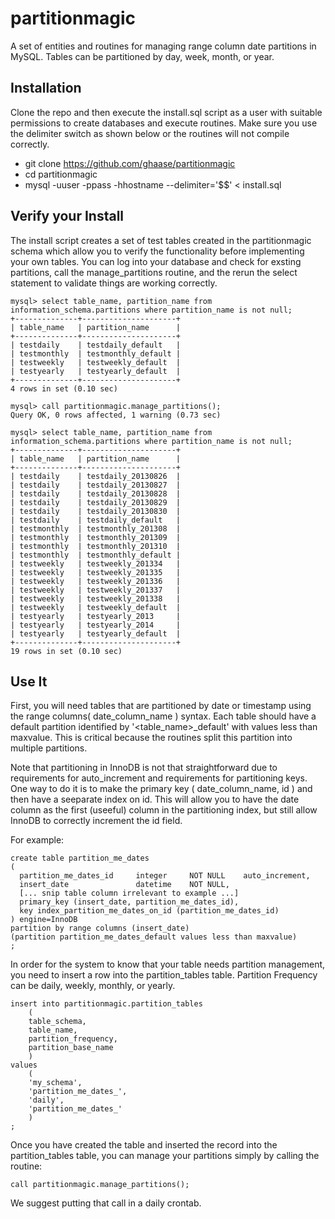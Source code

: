 partitionmagic
==============

A set of entities and routines for managing range column date partitions in MySQL. Tables can be partitioned by day, week, month, or year.

Installation
------------
Clone the repo and then execute the install.sql script as a user with suitable permissions to create databases and execute routines. Make sure you use the delimiter switch as shown below or the routines will not compile correctly.
- git clone https://github.com/ghaase/partitionmagic
- cd partitionmagic
- mysql -uuser -ppass -hhostname --delimiter='$$' < install.sql

Verify your Install
-------------------
The install script creates a set of test tables created in the partitionmagic schema which allow you to verify the functionality before implementing your own tables. You can log into your database and check for exsting partitions, call the manage_partitions routine, and the rerun the select statement to validate things are working correctly.

```
mysql> select table_name, partition_name from information_schema.partitions where partition_name is not null;
+--------------+---------------------+
| table_name   | partition_name      |
+--------------+---------------------+
| testdaily    | testdaily_default   |
| testmonthly  | testmonthly_default |
| testweekly   | testweekly_default  |
| testyearly   | testyearly_default  |
+--------------+---------------------+
4 rows in set (0.10 sec)

mysql> call partitionmagic.manage_partitions();
Query OK, 0 rows affected, 1 warning (0.73 sec)

mysql> select table_name, partition_name from information_schema.partitions where partition_name is not null;
+--------------+---------------------+
| table_name   | partition_name      |
+--------------+---------------------+
| testdaily    | testdaily_20130826  |
| testdaily    | testdaily_20130827  |
| testdaily    | testdaily_20130828  |
| testdaily    | testdaily_20130829  |
| testdaily    | testdaily_20130830  |
| testdaily    | testdaily_default   |
| testmonthly  | testmonthly_201308  |
| testmonthly  | testmonthly_201309  |
| testmonthly  | testmonthly_201310  |
| testmonthly  | testmonthly_default |
| testweekly   | testweekly_201334   |
| testweekly   | testweekly_201335   |
| testweekly   | testweekly_201336   |
| testweekly   | testweekly_201337   |
| testweekly   | testweekly_201338   |
| testweekly   | testweekly_default  |
| testyearly   | testyearly_2013     |
| testyearly   | testyearly_2014     |
| testyearly   | testyearly_default  |
+--------------+---------------------+
19 rows in set (0.10 sec)
```

Use It
------
First, you will need tables that are partitioned by date or timestamp using the range columns( date_column_name ) syntax. Each table should have a default partition identified by '&lt;table_name&gt;_default' with values less than maxvalue. This is critical because the routines split this partition into multiple partitions.

Note that partitioning in InnoDB is not that straightforward due to requirements for auto_increment and requirements for partitioning keys. One way to do it is to make the primary key ( date_column_name, id ) and then have a seeparate index on id. This will allow you to have the date column as the first (useeful) column in the partitioning index, but still allow InnoDB to correctly increment the id field.

For example:
```
create table partition_me_dates
(
  partition_me_dates_id     integer     NOT NULL    auto_increment,
  insert_date               datetime    NOT NULL,
  [... snip table column irrelevant to example ...]
  primary_key (insert_date, partition_me_dates_id),
  key index_partition_me_dates_on_id (partition_me_dates_id)
) engine=InnoDB
partition by range columns (insert_date)
(partition partition_me_dates_default values less than maxvalue)
;
```

In order for the system to know that your table needs partition management, you need to insert a row into the partition_tables table. Partition Frequency can be daily, weekly, monthly, or yearly.

```
insert into partitionmagic.partition_tables
    (
    table_schema,
    table_name,
    partition_frequency,
    partition_base_name
    )
values
    (
    'my_schema',
    'partition_me_dates_',
    'daily',
    'partition_me_dates_'
    )
;
```

Once you have created the table and inserted the record into the partition_tables table, you can manage your partitions simply by calling the routine:

```
call partitionmagic.manage_partitions();
```

We suggest putting that call in a daily crontab.
